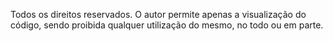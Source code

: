 Todos os direitos reservados.
O autor permite apenas a visualização do código, sendo proibida qualquer utilização do mesmo, no todo ou em parte.
